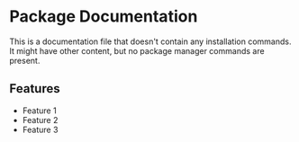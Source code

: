 # Package Documentation

This is a documentation file that doesn't contain any installation commands.
It might have other content, but no package manager commands are present.

## Features

- Feature 1
- Feature 2
- Feature 3
